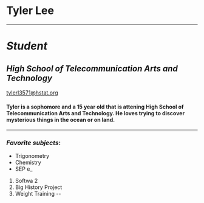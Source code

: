 # Tyler Lee
---
# _Student_
## *High School of Telecommunication Arts and Technology*

tylerl3571@hstat.org

#### Tyler is a sophomore and a 15 year old that is attening High School of Telecommunication Arts and Technology. He loves trying to discover mysterious things in the ocean or on land.
---
### _Favorite subjects_:
* Trigonometry
* Chemistry
* SEP
e_
1. Softwa 2
7. Big History Project
8. Weight Training
--